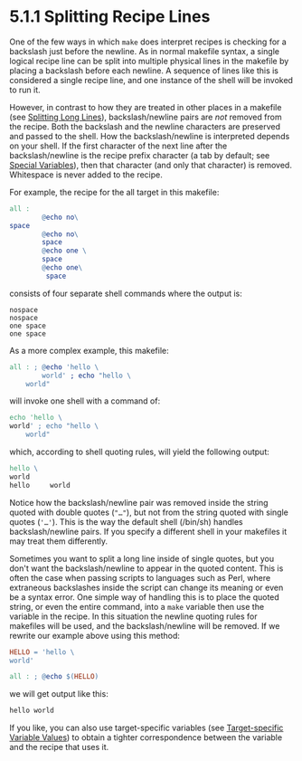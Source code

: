 # 5.1.1 Splitting Recipe Lines

One of the few ways in which `make` does interpret recipes is checking for a backslash just before the newline.
As in normal makefile syntax, a single logical recipe line can be split into multiple physical lines in the makefile by placing a backslash before each newline.
A sequence of lines like this is considered a single recipe line, and one instance of the shell will be invoked to run it.

However, in contrast to how they are treated in other places in a makefile (see [Splitting Long Lines](../makefiles/splitting-lines)), backslash/newline pairs are _not_ removed from the recipe.
Both the backslash and the newline characters are preserved and passed to the shell.
How the backslash/newline is interpreted depends on your shell.
If the first character of the next line after the backslash/newline is the recipe prefix character (a tab by default;
see [Special Variables](../using-variables/special-variables)), then that character (and only that character) is removed.
Whitespace is never added to the recipe.

For example, the recipe for the all target in this makefile:

```makefile
all :
        @echo no\
space
        @echo no\
        space
        @echo one \
        space
        @echo one\
         space
```

consists of four separate shell commands where the output is:

```text
nospace
nospace
one space
one space
```

As a more complex example, this makefile:

```makefile
all : ; @echo 'hello \
        world' ; echo "hello \
    world"
```

will invoke one shell with a command of:

```makefile
echo 'hello \
world' ; echo "hello \
    world"
```

which, according to shell quoting rules, will yield the following output:

```makefile
hello \
world
hello     world
```

Notice how the backslash/newline pair was removed inside the string quoted with double quotes (`"…"`), but not from the string quoted with single quotes (`'…'`).
This is the way the default shell (/bin/sh) handles backslash/newline pairs.
If you specify a different shell in your makefiles it may treat them differently.

Sometimes you want to split a long line inside of single quotes, but you don't want the backslash/newline to appear in the quoted content.
This is often the case when passing scripts to languages such as Perl, where extraneous backslashes inside the script can change its meaning or even be a syntax error.
One simple way of handling this is to place the quoted string, or even the entire command, into a `make` variable then use the variable in the recipe.
In this situation the newline quoting rules for makefiles will be used, and the backslash/newline will be removed. If we rewrite our example above using this method:

```makefile
HELLO = 'hello \
world'

all : ; @echo $(HELLO)
```

we will get output like this:

```txt
hello world
```

If you like, you can also use target-specific variables (see [Target-specific Variable Values](../using-variables/target-specific)) to obtain a tighter correspondence between the variable and the recipe that uses it.
